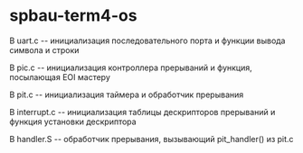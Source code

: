 # spbau-term4-os
В uart.c -- инициализация последовательного порта и функции вывода символа и строки

В pic.c -- инициализация контроллера прерываний и функция, посылающая EOI мастеру

В pit.c -- инициализация таймера и обработчик прерывания

В interrupt.c -- инициализация таблицы дескрипторов прерываний и функция установки дескриптора

В handler.S -- обработчик прерывания, вызывающий pit_handler() из pit.c
